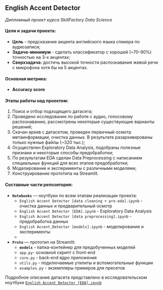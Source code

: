 ## **English Accent Detector**

_Дипломный проект курса SkillFactory Data Science_


#### Цели и задачи проекта:
- **Цель** - предсказание акцента английского языка спикера по аудиозаписи;
- **Задача-минимум** - сделать классификатор с хорошей (~70-90%) точностью на 3-х акцентах;
- **Сверхзадача:** достичь высокой точности распознавания живой речи с микрофона хотя бы на 5 акцентах.

#### Основная метрика:
- **Accuracy score**

#### Этапы работы над проектом:
1. Поиск и отбор подходящего датасета;
2. Проведено исследование по работе с аудио, голосовому распознаванию, рассмотрены некоторые существующие варианты решений;
3. Скачан архив с датасетом, проведен первичный осмотр метаинформации, очистка данных. В результате разархивированы только нужные файлы (~320 тыс.);
4. Осуществлен Exploratory Data Analysis, подобраны полезные признаки и некоторые способы предобработки;
5. По результатам EDA сделан Data Preprocessing с написанием специальных функций для всех этапов предобработки;
6. Моделирование и эксперименты с различными моделями;
7. Конструирование прототипа на Streamlit.

#### Составные части репозитория:
- **`Notebooks`** — ноутбуки по всем этапам реализации проекта:
  - `English Accent Detector [data cleaning + pre-eda].ipynb` - очистка данных и предварительный осмотр
  - `English Accent Detector [EDA].ipynb` - Exploratory Data Analysis
  - `English Accent Detector [data preprocessing].ipynb` - предобработка данных
  - `English Accent_Detector [models].ipynb` - моделирование и эксперименты
  - 
- **`Proto`** — прототип на Streamlit:
  - **`models`** - папка-контейнер для предобученных моделей
  - `app.py`- основной скрипт с front-end
  - `core.py` - back-end ядро приложения
  - `utils.py` - подключаемые утилиты и вспомогательные функции
  - `examples.py` - экземпляры примеров для пресетов


Подробное описание датасета представлено в исследовательском ноутбуке [`English Accent Detector [EDA].ipynb`](https://github.com/macsunmood/SkillFactory_RDS/edit/master/Diploma.%20Accent%20Recognizer/Notebooks/English%20Accent%20Detector%20[EDA].ipynb")
